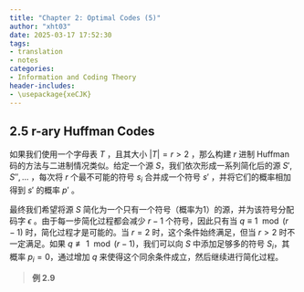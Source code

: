 ```yaml
---
title: "Chapter 2: Optimal Codes (5)"
author: "xht03"
date: 2025-03-17 17:52:30
tags:
- translation
- notes
categories:
- Information and Coding Theory
header-includes:
- \usepackage{xeCJK}
---
```


## 2.5 r-ary Huffman Codes

如果我们使用一个字母表 $T$ ，且其大小 $|T| = r > 2$ ，那么构建 $r$ 进制 Huffman 码的方法与二进制情况类似。给定一个源 $S$，我们依次形成一系列简化后的源 $S', S'', \dots$ ，每次将 $r$ 个最不可能的符号 $s_i$ 合并成一个符号 $s'$ ，并将它们的概率相加得到 $s'$ 的概率 $p'$ 。

最终我们希望将源 $S$ 简化为一个只有一个符号（概率为1）的源，并为该符号分配码字 $\epsilon$ 。由于每一步简化过程都会减少 $r - 1$ 个符号，因此只有当 $q \equiv 1 \mod (r - 1)$ 时，简化过程才是可能的。当 $r = 2$ 时，这个条件始终满足，但当 $r > 2$ 时不一定满足。如果 $q \not\equiv 1 \mod (r - 1)$，我们可以向 $S$ 中添加足够多的符号 $S_i$，其概率 $p_i = 0$，通过增加 $q$ 来使得这个同余条件成立，然后继续进行简化过程。

> **例 2.9**
>